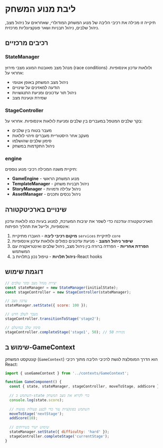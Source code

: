 # ליבת מנוע המשחק

תיקייה זו מכילה את רכיבי הליבה של מנוע המשחק המודולרי, שאחראים על ניהול מצב, ניהול שלבים, ניהול תבניות ושאר פונקציונליות מרכזית.

## רכיבים מרכזיים

### StateManager

מנהל מצב מאובטח המונע מצבי מירוץ (race conditions) ולולאות עדכון אינסופיות. אחראי על:
- ניהול מצב המשחק באופן אטומי
- הודעה למאזינים על שינויים
- ניהול תור עדכונים ומניעת התנגשויות
- שמירת וטעינת מצב

### StageController

בקר שלבים המטפל במעברים בין שלבים ומניעת לולאות אינסופיות. אחראי על:
- מעבר בטוח בין שלבים
- מעקב אחר היסטוריית מעברים וזיהוי לולאות
- סימון שלבים שהושלמו
- ניהול התקדמות במשחק

### engine

תיקיית משנה המכילה רכיבי מנוע נוספים:
- **GameEngine** - מנוע המשחק הראשי
- **TemplateManager** - ניהול תבניות משחק
- **StoryManager** - ניהול עלילה ודמויות
- **AssetManager** - ניהול נכסים ותכנים

## שינויים בארכיטקטורה

הארכיטקטורה עודכנה כדי לשפר את יציבות המערכת, למנוע בעיות כמו לולאות עדכון אינסופיות, ולייעל את תהליך הפיתוח:

1. **מיקום רכיבי ליבה** - הועברו מתיקיית `services` לתיקיית `core`
2. **שיפור ניהול המצב** - מניעת עדכונים כפולים ולולאות עדכון אינסופיות
3. **הפרדת אחריות** - הפרדה ברורה בין ניהול מצב, ניהול שלבים ואינטראקציה עם המשתמש
4. **ניהול תלויות** - טיפול נכון בתלויות ב-React hooks

## דוגמת שימוש

```jsx
// יצירת מנהל מצב ובקר שלבים
const stateManager = new StateManager(initialState);
const stageController = new StageController(stateManager);

// עדכון מצב
stateManager.setState({ score: 100 });

// מעבר לשלב חדש
stageController.transitionToStage('stage2');

// סימון שלב כמושלם
stageController.completeStage('stage1', 50); // 50 נקודות
```

## שימוש ב-GameContext

קונטקסט המשחק (`GameContext`) הוא הדרך המומלצת לגשת לרכיבי הליבה מתוך רכיבי React:

```jsx
import { useGameContext } from '../contexts/GameContext';

function GameComponent() {
  const { state, stateManager, stageController, moveToStage, addScore } = useGameContext();
  
  // השתמש ב-state כדי לקרוא את מצב המשחק
  console.log(state.score);
  
  // השתמש בפונקציות עזר כדי לבצע פעולות נפוצות
  moveToStage('nextStage');
  addScore(10);
  
  // שימוש ישיר בשירותים
  stateManager.setState({ difficulty: 'hard' });
  stageController.completeStage('currentStage');
}
```
